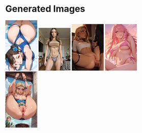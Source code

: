 # Generated Images



<img src="2025_09_21_01_thumb.webp" width="100"/> <img src="2025_09_21_02_thumb.webp" width="100"/> <img src="2025_09_21_03_thumb.webp" width="100"/> <img src="2025_09_21_04_thumb.webp" width="100"/> <img src="2025_09_21_05_thumb.webp" width="100"/>